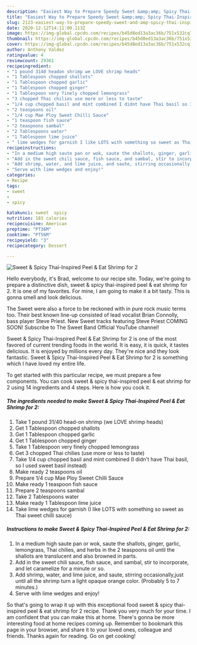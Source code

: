 ```yaml
---
description: "Easiest Way to Prepare Speedy Sweet &amp;amp; Spicy Thai-Inspired Peel &amp;amp; Eat Shrimp for 2"
title: "Easiest Way to Prepare Speedy Sweet &amp;amp; Spicy Thai-Inspired Peel &amp;amp; Eat Shrimp for 2"
slug: 2123-easiest-way-to-prepare-speedy-sweet-and-amp-spicy-thai-inspired-peel-and-amp-eat-shrimp-for-2
date: 2020-12-12T14:11:00.113Z
image: https://img-global.cpcdn.com/recipes/b45d8ed13a3ac36b/751x532cq70/sweet-spicy-thai-inspired-peel-eat-shrimp-for-2-recipe-main-photo.jpg
thumbnail: https://img-global.cpcdn.com/recipes/b45d8ed13a3ac36b/751x532cq70/sweet-spicy-thai-inspired-peel-eat-shrimp-for-2-recipe-main-photo.jpg
cover: https://img-global.cpcdn.com/recipes/b45d8ed13a3ac36b/751x532cq70/sweet-spicy-thai-inspired-peel-eat-shrimp-for-2-recipe-main-photo.jpg
author: Anthony Valdez
ratingvalue: 4
reviewcount: 29361
recipeingredient:
- "1 pound 3140 headon shrimp we LOVE shrimp heads"
- "1 Tablespoon chopped shallots"
- "1 Tablespoon chopped garlic"
- "1 Tablespoon chopped ginger"
- "1 Tablespoon very finely chopped lemongrass"
- "3 chopped Thai chilies use more or less to taste"
- "1/4 cup chopped basil and mint combined I didnt have Thai basil so I used sweet basil instead"
- "2 teaspoons oil"
- "1/4 cup Mae Ploy Sweet Chilli Sauce"
- "1 teaspoon fish sauce"
- "2 teaspoons sambal"
- "2 Tablespoons water"
- "1 Tablespoon lime juice"
- " lime wedges for garnish I like LOTS with something so sweet as Thai sweet chilli sauce"
recipeinstructions:
- "In a medium high saute pan or wok, saute the shallots, ginger, garlic, lemongrass, Thai chilies, and herbs in the 2 teaspoons oil until the shallots are translucent and also browned in parts."
- "Add in the sweet chili sauce, fish sauce, and sambal, stir to incorporate, and let caramelize for a minute or so."
- "Add shrimp, water, and lime juice, and saute, stirring occasionally,just until all the shrimp turn a light opaque orange color. (Probably 5 to 7 minutes.)"
- "Serve with lime wedges and enjoy!"
categories:
- Recipe
tags:
- sweet
- 
- spicy

katakunci: sweet  spicy 
nutrition: 183 calories
recipecuisine: American
preptime: "PT36M"
cooktime: "PT56M"
recipeyield: "3"
recipecategory: Dessert

---
```



![Sweet &amp; Spicy Thai-Inspired Peel &amp; Eat Shrimp for 2](https://img-global.cpcdn.com/recipes/b45d8ed13a3ac36b/751x532cq70/sweet-spicy-thai-inspired-peel-eat-shrimp-for-2-recipe-main-photo.jpg)

Hello everybody, it's Brad, welcome to our recipe site. Today, we're going to prepare a distinctive dish, sweet &amp; spicy thai-inspired peel &amp; eat shrimp for 2. It is one of my favorites. For mine, I am going to make it a bit tasty. This is gonna smell and look delicious.

The Sweet were also a force to be reckoned with in pure rock music terms too. Their best known line-up consisted of lead vocalist Brian Connolly, bass player Steve Priest. New Sweet tracks featuring Steve Priest COMING SOON! Subscribe to The Sweet Band Official YouTube channel!

Sweet &amp; Spicy Thai-Inspired Peel &amp; Eat Shrimp for 2 is one of the most favored of current trending foods in the world. It is easy, it is quick, it tastes delicious. It is enjoyed by millions every day. They're nice and they look fantastic. Sweet &amp; Spicy Thai-Inspired Peel &amp; Eat Shrimp for 2 is something which I have loved my entire life.


To get started with this particular recipe, we must prepare a few components. You can cook sweet &amp; spicy thai-inspired peel &amp; eat shrimp for 2 using 14 ingredients and 4 steps. Here is how you cook it.

<!--inarticleads1-->

##### The ingredients needed to make Sweet &amp; Spicy Thai-Inspired Peel &amp; Eat Shrimp for 2:

1. Take 1 pound 31/40 head-on shrimp (we LOVE shrimp heads)
1. Get 1 Tablespoon chopped shallots
1. Get 1 Tablespoon chopped garlic
1. Get 1 Tablespoon chopped ginger
1. Take 1 Tablespoon very finely chopped lemongrass
1. Get 3 chopped Thai chilies (use more or less to taste)
1. Take 1/4 cup chopped basil and mint combined (I didn&#39;t have Thai basil, so I used sweet basil instead)
1. Make ready 2 teaspoons oil
1. Prepare 1/4 cup Mae Ploy Sweet Chilli Sauce
1. Make ready 1 teaspoon fish sauce
1. Prepare 2 teaspoons sambal
1. Take 2 Tablespoons water
1. Make ready 1 Tablespoon lime juice
1. Take  lime wedges for garnish (I like LOTS with something so sweet as Thai sweet chilli sauce)




<!--inarticleads2-->

##### Instructions to make Sweet &amp; Spicy Thai-Inspired Peel &amp; Eat Shrimp for 2:

1. In a medium high saute pan or wok, saute the shallots, ginger, garlic, lemongrass, Thai chilies, and herbs in the 2 teaspoons oil until the shallots are translucent and also browned in parts.
1. Add in the sweet chili sauce, fish sauce, and sambal, stir to incorporate, and let caramelize for a minute or so.
1. Add shrimp, water, and lime juice, and saute, stirring occasionally,just until all the shrimp turn a light opaque orange color. (Probably 5 to 7 minutes.)
1. Serve with lime wedges and enjoy!




So that's going to wrap it up with this exceptional food sweet &amp; spicy thai-inspired peel &amp; eat shrimp for 2 recipe. Thank you very much for your time. I am confident that you can make this at home. There's gonna be more interesting food at home recipes coming up. Remember to bookmark this page in your browser, and share it to your loved ones, colleague and friends. Thanks again for reading. Go on get cooking!
